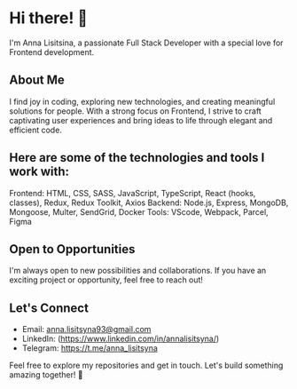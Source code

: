 # Hi there! 👋
I'm Anna Lisitsina, a passionate Full Stack Developer with a special love for Frontend development.

## About Me
I find joy in coding, exploring new technologies, and creating meaningful solutions for people. With a strong focus on Frontend, I strive to craft captivating user experiences and bring ideas to life through elegant and efficient code.

## Here are some of the technologies and tools I work with:

Frontend: HTML, CSS, SASS, JavaScript, TypeScript, React (hooks, classes), Redux, Redux Toolkit, Axios
Backend: Node.js, Express, MongoDB, Mongoose, Multer, SendGrid, Docker
Tools: VScode, Webpack, Parcel, Figma

## Open to Opportunities
I'm always open to new possibilities and collaborations. If you have an exciting project or opportunity, feel free to reach out!

## Let's Connect
- Email: anna.lisitsyna93@gmail.com
- LinkedIn: (https://www.linkedin.com/in/annalisitsyna/)
- Telegram: https://t.me/anna_lisitsyna

Feel free to explore my repositories and get in touch. Let's build something amazing together! 🚀
